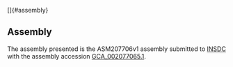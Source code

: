 []{#assembly}

Assembly
--------

The assembly presented is the ASM207706v1 assembly submitted to
[INSDC](http://www.insdc.org) with the assembly accession
[GCA\_002077065.1](http://www.ebi.ac.uk/ena/data/view/GCA_002077065.1).
